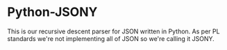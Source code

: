 # Python-JSONY
This is our recursive descent parser for JSON written in Python. As per PL standards we're not implementing all of JSON so we're calling it JSONY.
